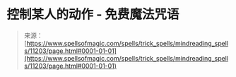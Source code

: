 <!--yml

category: 未分类

date: 2024-06-12 18:48:16

-->

# 控制某人的动作 - 免费魔法咒语

> 来源：[https://www.spellsofmagic.com/spells/trick_spells/mindreading_spells/11203/page.html#0001-01-01](https://www.spellsofmagic.com/spells/trick_spells/mindreading_spells/11203/page.html#0001-01-01)
